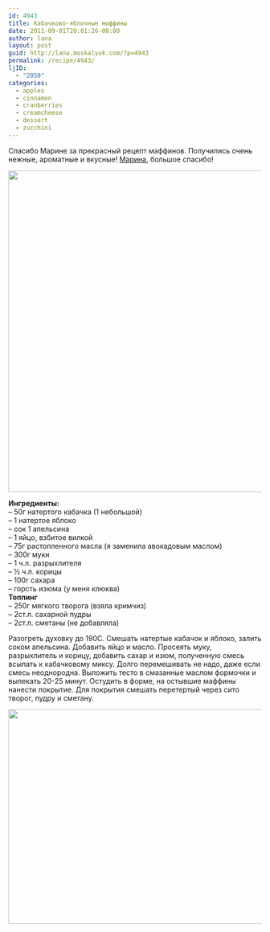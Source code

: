 ```yaml
---
id: 4943
title: Кабачково-яблочные маффины
date: 2011-09-01T20:01:26-08:00
author: lana
layout: post
guid: http://lana.moskalyuk.com/?p=4943
permalink: /recipe/4943/
ljID:
  - "2050"
categories:
  - apples
  - cinnamon
  - cranberries
  - creamcheese
  - dessert
  - zucchini
---
```

Спасибо Марине за прекрасный рецепт маффинов. Получились очень нежные, ароматные и вкусные! [Марина](http://manyakotic.livejournal.com/128028.html), большое спасибо!

<img loading="lazy" class="alignnone" title="apple-zucchini muffins" src="http://farm7.static.flickr.com/6199/6105147996_a24b8f26d8_z.jpg" alt="" width="506" height="640" /> 

**Ингредиенты:**  
&#8211; 50г натертого кабачка (1 небольшой)  
&#8211; 1 натертое яблоко  
&#8211; сок 1 апельсина  
&#8211; 1 яйцо, взбитое вилкой  
&#8211; 75г растопленного масла (я заменила авокадовым маслом)  
&#8211; 300г муки  
&#8211; 1 ч.л. разрыхлителя  
&#8211; ½ ч.л. корицы  
&#8211; 100г сахара  
&#8211; горсть изюма (у меня клюква)  
**Топпинг**  
&#8211; 250г мягкого творога (взяла кримчиз)  
&#8211; 2ст.л. сахарной пудры  
&#8211; 2ст.л. сметаны (не добавляла)

Разогреть духовку до 190C. Смешать натертые кабачок и яблоко, залить соком апельсина. Добавить яйцо и масло. Просеять муку, разрыхлитель и корицу, добавить сахар и изюм, полученную смесь всыпать к кабачковому миксу. Долго перемешивать не надо, даже если смесь неоднородна. Выложить тесто в смазанные маслом формочки и выпекать 20-25 минут. Остудить в форме, на остывшие маффины нанести покрытие. Для покрытия смешать перетертый через сито творог, пудру и сметану.

<img loading="lazy" class="alignnone" title="apple zucchini muffins" src="http://farm7.static.flickr.com/6187/6104601901_42fb26c2d0_z.jpg" alt="" width="640" height="427" />